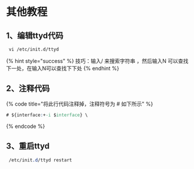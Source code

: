 # 其他教程

## 1、编辑ttyd代码

```
 vi /etc/init.d/ttyd
```

{% hint style="success" %}
 技巧：输入/ 来搜索字符串  ，然后输入N 可以查找下一处，在输入N可以查找下下处
{% endhint %}

## 2、注释代码

{% code title="将此行代码注释掉，注释符号为 \# 如下所示" %}
```css
# ${interface:+-i $interface} \
```
{% endcode %}

## 3、重启ttyd

```css
 /etc/init.d/ttyd restart 
```



